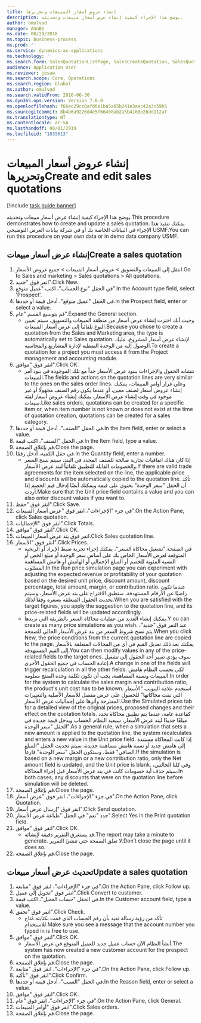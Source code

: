 ```yaml
---
title: إنشاء عروض أسعار المبيعات وتحريرها
description: يوضح هذا الإجراء كيفية إنشاء عرض أسعار مبيعات وتحديثه.
author: omulvad
manager: AnnBe
ms.date: 08/29/2018
ms.topic: business-process
ms.prod: ''
ms.service: dynamics-ax-applications
ms.technology: ''
ms.search.form: SalesQuotationListPage, SalesCreateQuotation, SalesQuotationTable, SalesQuotationTotals, SalesQuotationPriceSimulation, SalesQuotationEditLines, SrsReportViewerForm, smmSetNumSeqIfManual, CustTable, SalesTable
audience: Application User
ms.reviewer: josaw
ms.search.scope: Core, Operations
ms.search.region: Global
ms.author: omulvad
ms.search.validFrom: 2016-06-30
ms.dyn365.ops.version: Version 7.0.0
ms.openlocfilehash: f66ec29cc0afd6e1ba5a65b241e3aac42a3c59b5
ms.sourcegitcommit: 8b4b6a9226d4e5f66498ab2a5b4160e26dd112af
ms.translationtype: HT
ms.contentlocale: ar-SA
ms.lasthandoff: 08/01/2019
ms.locfileid: "1835613"
---
```

# <a name="create-and-edit-sales-quotations"></a><span data-ttu-id="a3928-103">إنشاء عروض أسعار المبيعات وتحريرها</span><span class="sxs-lookup"><span data-stu-id="a3928-103">Create and edit sales quotations</span></span>

[!include [task guide banner](../../includes/task-guide-banner.md)]

<span data-ttu-id="a3928-104">يوضح هذا الإجراء كيفية إنشاء عرض أسعار مبيعات وتحديثه.</span><span class="sxs-lookup"><span data-stu-id="a3928-104">This procedure demonstrates how to create and update a sales quotation.</span></span> <span data-ttu-id="a3928-105">يمكنك تنفيذ هذا الإجراء في البيانات الخاصة بك أو في شركة بيانات العرض التوضيحي USMF.</span><span class="sxs-lookup"><span data-stu-id="a3928-105">You can run this procedure on your own data or in demo data company USMF.</span></span>


## <a name="create-a-sales-quotation"></a><span data-ttu-id="a3928-106">إنشاء عرض أسعار مبيعات</span><span class="sxs-lookup"><span data-stu-id="a3928-106">Create a sales quotation</span></span>
1. <span data-ttu-id="a3928-107">انتقل إلى المبيعات والتسويق > عروض أسعار المبيعات > جميع عروض الأسعار.</span><span class="sxs-lookup"><span data-stu-id="a3928-107">Go to Sales and marketing > Sales quotations > All quotations.</span></span>
2. <span data-ttu-id="a3928-108">انقر فوق "جديد".</span><span class="sxs-lookup"><span data-stu-id="a3928-108">Click New.</span></span>
3. <span data-ttu-id="a3928-109">في الحقل "نوع الحساب"، اكتب "عميل متوقع".</span><span class="sxs-lookup"><span data-stu-id="a3928-109">In the Account type field, select 'Prospect'.</span></span>
4. <span data-ttu-id="a3928-110">في الحقل "عميل متوقع"، أدخل قيمة أو حددها.</span><span class="sxs-lookup"><span data-stu-id="a3928-110">In the Prospect field, enter or select a value.</span></span>
5. <span data-ttu-id="a3928-111">قم بتوسيع القسم "عام".</span><span class="sxs-lookup"><span data-stu-id="a3928-111">Expand the General section.</span></span>
    * <span data-ttu-id="a3928-112">وحيث أنك اخترت إنشاء عرض أسعار من منطقة المبيعات والتسويق، سيتم تعيين النوع تلقائياً إلى عرض أسعار المبيعات.</span><span class="sxs-lookup"><span data-stu-id="a3928-112">Because you chose to create a quotation from the Sales and Marketing area, the type is automatically set to Sales quotation.</span></span> <span data-ttu-id="a3928-113">لإنشاء عرض أسعار لمشروع، عليك الوصول إليه من الوحدة النمطية لإدارة المشاريع والمحاسبة.</span><span class="sxs-lookup"><span data-stu-id="a3928-113">To create a quotation for a project you must access it from the Project management and accounting module.</span></span>   
6. <span data-ttu-id="a3928-114">انقر فوق "موافق".</span><span class="sxs-lookup"><span data-stu-id="a3928-114">Click OK.</span></span>
    * <span data-ttu-id="a3928-115">تتشابه الحقول والإجراءات ببنود عرض الأسعار جداً مع تلك الموجودة في بنود أمر المبيعات.</span><span class="sxs-lookup"><span data-stu-id="a3928-115">The fields and actions on the quotation lines are very similar to the ones on the sales order lines.</span></span>   <span data-ttu-id="a3928-116">وعلى غرار أوامر المبيعات، يمكنك إنشاء عروض أسعار لصنف معين، أو عندما يكون رقم الصنف مجهولًا أو غير موجود في وقت إنشاء عرض الأسعار، يمكنك إنشاء عروض أسعار لفئة مبيعات.</span><span class="sxs-lookup"><span data-stu-id="a3928-116">Like sales orders, quotations can be created for a specific item or, when item number is not known or does not exist at the time of quotation creation, quotations can be created for a sales category.</span></span>  
7. <span data-ttu-id="a3928-117">في الحقل "الصنف"، أدخل قيمة أو حددها.</span><span class="sxs-lookup"><span data-stu-id="a3928-117">In the Item field, enter or select a value.</span></span>
8. <span data-ttu-id="a3928-118">في الحقل "الصنف"، اكتب قيمة.</span><span class="sxs-lookup"><span data-stu-id="a3928-118">In the Item field, type a value.</span></span>
9. <span data-ttu-id="a3928-119">قم بإغلاق الصفحة.</span><span class="sxs-lookup"><span data-stu-id="a3928-119">Close the page.</span></span>
10. <span data-ttu-id="a3928-120">في حقل الكمية، أدخل رقمًا.</span><span class="sxs-lookup"><span data-stu-id="a3928-120">In the Quantity field, enter a number.</span></span>
    * <span data-ttu-id="a3928-121">إذا كان هناك اتفاقيات تجارية صالحة للصنف المحدد في البند، سيتم نسخ السعر والخصومات القابلة للتطبيق تلقائياً لبند عرض الأسعار.</span><span class="sxs-lookup"><span data-stu-id="a3928-121">If there are valid trade agreements for the item selected on the line, the applicable price and discounts will be automatically copied to the quotation line.</span></span> <span data-ttu-id="a3928-122">تأكد أن الحقل "سعر الوحدة" يحتوي على قيمة ويمكنك أيضًا إدخال قيم الخصم إذا أردت.</span><span class="sxs-lookup"><span data-stu-id="a3928-122">Make sure that the Unit price field contains a value and you can also enter discount values if you want to.</span></span>  
11. <span data-ttu-id="a3928-123">انقر فوق "حفظ".</span><span class="sxs-lookup"><span data-stu-id="a3928-123">Click Save.</span></span>
12. <span data-ttu-id="a3928-124">في جزء "الإجراءات"، انقر فوق "عرض أسعار المبيعات".</span><span class="sxs-lookup"><span data-stu-id="a3928-124">On the Action Pane, click Sales quotation.</span></span>
13. <span data-ttu-id="a3928-125">انقر فوق "الإجماليات".</span><span class="sxs-lookup"><span data-stu-id="a3928-125">Click Totals.</span></span>
14. <span data-ttu-id="a3928-126">انقر فوق "موافق".</span><span class="sxs-lookup"><span data-stu-id="a3928-126">Click OK.</span></span>
15. <span data-ttu-id="a3928-127">انقر فوق بند عرض أسعار المبيعات.</span><span class="sxs-lookup"><span data-stu-id="a3928-127">Click Sales quotation line.</span></span>
16. <span data-ttu-id="a3928-128">انقر فوق "الأسعار".</span><span class="sxs-lookup"><span data-stu-id="a3928-128">Click Prices.</span></span>
    * <span data-ttu-id="a3928-129">في الصفحة "تشغيل محاكاة السعر"، يمكنك إجراء تجربة ضبط الإيراد أو الربحية المتوقعة لعرض الأسعار الخاص بك على أساس سعر الوحدة أو مبلغ الخص أو النسبة المئوية للخصم أو المبلغ الإجمالي أو الهامش أو هامش المساهمة المطلوب.</span><span class="sxs-lookup"><span data-stu-id="a3928-129">In the Run price simulation page you can experiment with adjusting the expected revenue or profitability of your quotation based on the desired unit price, discount amount, discount percentage, total amount, margin, or contribution ratio.</span></span>   <span data-ttu-id="a3928-130">عندما تكون راضيًا عن الأرقام المستهدفة، ستطبق الاقتراح على بند عرض الأسعار، وسيتم تحديث الحقول المتعلقة بسعره وفقا لذلك.</span><span class="sxs-lookup"><span data-stu-id="a3928-130">When you are satisfied with the target figures, you apply the suggestion to the quotation line, and its price-related fields will be updated accordingly.</span></span>  
    * <span data-ttu-id="a3928-131">يمكنك إنشاء العديد من عمليات محاكاة السعر بالطريقة التي تريدها.</span><span class="sxs-lookup"><span data-stu-id="a3928-131">Y ou can create as many price simulations as you wish.</span></span> <span data-ttu-id="a3928-132">عند النقر فوق "جديد"، يتم نسخ شروط السعر من بند عرض الأسعار الحالي للصفحة.</span><span class="sxs-lookup"><span data-stu-id="a3928-132">When you click New, the price conditions from the current quotation line are copied to the page.</span></span> <span data-ttu-id="a3928-133">يمكنك بعد ذلك تعديل القيم في أي من المجالات المتعلقة بالأسعار إلى القيم المستهدفة.</span><span class="sxs-lookup"><span data-stu-id="a3928-133">You can then modify values in any of the price-related fields to the target ones.</span></span> <span data-ttu-id="a3928-134">سوف يؤدي تغيير أحد الحقول إلى تشغيل إعادة الحساب في جميع الحقول الأخرى.</span><span class="sxs-lookup"><span data-stu-id="a3928-134">A change in one of the fields will trigger recalculation in all the other fields.</span></span> <span data-ttu-id="a3928-135">لكي يحسب النظام هامش المبيعات ونسبة المساهمة، يجب أن تكون تكلفة وحدة المنتج معلومة.</span><span class="sxs-lookup"><span data-stu-id="a3928-135">In order for the system to calculate the sales margin and contribution ratio, the product's unit cost has to be known.</span></span> <span data-ttu-id="a3928-136">استخدم علامة التبويب "الأسعار التي تمت محاكاتها" للحصول على عرض مفصل للأسعار الأصلية والتغييرات المقترحة وأثرها على إجماليات عرض الأسعار.</span><span class="sxs-lookup"><span data-stu-id="a3928-136">Use the Simulated prices tab for a detailed view of the original prices, proposed changes and their effect on the quotation totals.</span></span>   <span data-ttu-id="a3928-137">كقاعدة عامة، عندما يتم تطبيق محاكاة تحدد مبلغًا جديدًا لبند عرض الأسعار، سيعيد النظام الحساب ويدخل قيمة جديدة في الحقل "سعر الوحدة".</span><span class="sxs-lookup"><span data-stu-id="a3928-137">As a general rule, when a simulation that sets a new amount is applied to the quotation line, the system recalculates and enters a new value in the Unit price field.</span></span> <span data-ttu-id="a3928-138">إذا كانت المحاكاة مستندة إلى هامش جديد أو نسبة هامش مساهمة جديدة، سيتم تحديث الحقل "المبلغ الصافي" فقط، وستكون الحقل "سعر الوحدة" فارغاً.</span><span class="sxs-lookup"><span data-stu-id="a3928-138">If the simulation is based on a new margin or a new contribution ratio, only the Net amount field is updated, and the Unit price is blank.</span></span> <span data-ttu-id="a3928-139">وفي كلتا الحالتين، سيتم حذف أية خصومات كانت في بند عرض الأسعار قبل إجراء المحاكاة.</span><span class="sxs-lookup"><span data-stu-id="a3928-139">In both cases, any discounts that were on the quotation line before simulation will be deleted.</span></span>  
17. <span data-ttu-id="a3928-140">قم بإغلاق الصفحة.</span><span class="sxs-lookup"><span data-stu-id="a3928-140">Close the page.</span></span>
18. <span data-ttu-id="a3928-141">في جزء "الإجراءات"، انقر فوق "عرض أسعار".</span><span class="sxs-lookup"><span data-stu-id="a3928-141">On the Action Pane, click Quotation.</span></span>
19. <span data-ttu-id="a3928-142">انقر فوق "إرسال عرض أسعار".</span><span class="sxs-lookup"><span data-stu-id="a3928-142">Click Send quotation.</span></span>
20. <span data-ttu-id="a3928-143">حدد "نعم" في الحقل "طباعة عرض الأسعار".</span><span class="sxs-lookup"><span data-stu-id="a3928-143">Select Yes in the Print quotation field.</span></span>
21. <span data-ttu-id="a3928-144">انقر فوق "موافق".</span><span class="sxs-lookup"><span data-stu-id="a3928-144">Click OK.</span></span>
    * <span data-ttu-id="a3928-145">قد يستغرق التقرير دقيقة لإنشائه.</span><span class="sxs-lookup"><span data-stu-id="a3928-145">The report may take a minute to generate.</span></span> <span data-ttu-id="a3928-146">لا تغلق الصفحة حتى تنشئَ التقرير.</span><span class="sxs-lookup"><span data-stu-id="a3928-146">Don’t close the page until it does so.</span></span>  
22. <span data-ttu-id="a3928-147">قم بإغلاق الصفحة.</span><span class="sxs-lookup"><span data-stu-id="a3928-147">Close the page.</span></span>

## <a name="update-a-sales-quotation"></a><span data-ttu-id="a3928-148">تحديث عرض أسعار مبيعات</span><span class="sxs-lookup"><span data-stu-id="a3928-148">Update a sales quotation</span></span>
1. <span data-ttu-id="a3928-149">في جزء "الإجراءات"، انقر فوق "متابعة".</span><span class="sxs-lookup"><span data-stu-id="a3928-149">On the Action Pane, click Follow up.</span></span>
2. <span data-ttu-id="a3928-150">انقر فوق "تحويل إلى عميل".</span><span class="sxs-lookup"><span data-stu-id="a3928-150">Click Convert to customer.</span></span>
3. <span data-ttu-id="a3928-151">في الحقل "حساب العميل"، اكتب قيمة.</span><span class="sxs-lookup"><span data-stu-id="a3928-151">In the Customer account field, type a value.</span></span>
4. <span data-ttu-id="a3928-152">انقر فوق "تحقق".</span><span class="sxs-lookup"><span data-stu-id="a3928-152">Click Check.</span></span>
    * <span data-ttu-id="a3928-153">تأكد من رؤية رسالة تفيد بأن رقم الحساب الذي قمت بكتابته مُتاح للاستخدام.</span><span class="sxs-lookup"><span data-stu-id="a3928-153">Make sure you see a message that the account number you typed in is free to use.</span></span>  
5. <span data-ttu-id="a3928-154">انقر فوق "موافق".</span><span class="sxs-lookup"><span data-stu-id="a3928-154">Click OK.</span></span>
    * <span data-ttu-id="a3928-155">أنشأ النظام الآن حساب عميل جديد للعميل المتوقع في عرض الأسعار.</span><span class="sxs-lookup"><span data-stu-id="a3928-155">The system has now created a new customer account for the prospect on the quotation.</span></span>  
6. <span data-ttu-id="a3928-156">قم بإغلاق الصفحة.</span><span class="sxs-lookup"><span data-stu-id="a3928-156">Close the page.</span></span>
7. <span data-ttu-id="a3928-157">في جزء "الإجراءات"، انقر فوق "متابعة".</span><span class="sxs-lookup"><span data-stu-id="a3928-157">On the Action Pane, click Follow up.</span></span>
8. <span data-ttu-id="a3928-158">انقر فوق "تأكيد".</span><span class="sxs-lookup"><span data-stu-id="a3928-158">Click Confirm.</span></span>
9. <span data-ttu-id="a3928-159">في الحقل "السبب"، أدخل قيمة أو حددها.</span><span class="sxs-lookup"><span data-stu-id="a3928-159">In the Reason field, enter or select a value.</span></span>
10. <span data-ttu-id="a3928-160">انقر فوق "موافق".</span><span class="sxs-lookup"><span data-stu-id="a3928-160">Click OK.</span></span>
11. <span data-ttu-id="a3928-161">في جزء "الإجراءات"، انقر فوق "عام".</span><span class="sxs-lookup"><span data-stu-id="a3928-161">On the Action Pane, click General.</span></span>
12. <span data-ttu-id="a3928-162">انقر فوق "أوامر المبيعات".</span><span class="sxs-lookup"><span data-stu-id="a3928-162">Click Sales orders.</span></span>
13. <span data-ttu-id="a3928-163">قم بإغلاق الصفحة.</span><span class="sxs-lookup"><span data-stu-id="a3928-163">Close the page.</span></span>

